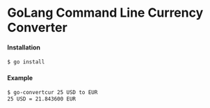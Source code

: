 # GoLang Command Line Currency Converter

#### Installation
 ```sh
$ go install
```

#### Example

```sh
$ go-convertcur 25 USD to EUR
25 USD = 21.843600 EUR
```